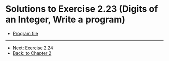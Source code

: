 # Solutions to Exercise 2.23 (Digits of an Integer, Write a program)

- [Program file](e02_23.cpp)

---

- [Next: Exercise 2.24](02_24.md)
- [Back: to Chapter 2](README.md)
